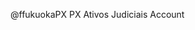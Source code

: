 @ffukuokaPX PX Ativos Judiciais Account

<!---
ffukuokaPX/ffukuokaPX is a ✨ special ✨ repository because its `README.md` (this file) appears on your GitHub profile.
You can click the Preview link to take a look at your changes.
--->
